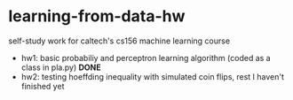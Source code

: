 # learning-from-data-hw
self-study work for caltech's cs156 machine learning course

- hw1: basic probabiliy and perceptron learning algorithm (coded as a class in pla.py) **DONE**
- hw2: testing hoeffding inequality with simulated coin flips, rest I haven't finished yet
